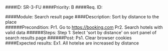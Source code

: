 ####ID: 
      SR-3-FU 
####Priority: 
      B
####Req. ID:
      
####Module: 
      Search result page
####Description:
      Sort by distance to the place  
   ######Precondition:
      Pr1. Go to https://booking.com
      Pr2. Search hotels with valid data
   ######Steps:
      Step 1: Select 'sort by distance' on sort panel of search results page
   ######Post:
      Ps1. Clear browser cookies
####Expected results:
      Ex1. All hotelse are increased by distance 